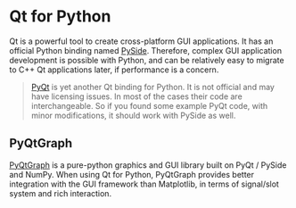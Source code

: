 # Qt for Python

Qt is a powerful tool to create cross-platform GUI applications. It has an official Python binding named [PySide](https://doc.qt.io/qtforpython-6). Therefore, complex GUI application development is possible with Python, and can be relatively easy to migrate to C++ Qt applications later, if performance is a concern.

> [PyQt](https://www.riverbankcomputing.com/software/pyqt/) is yet another Qt binding for Python. It is not official and may have licensing issues. In most of the cases their code are interchangeable. So if you found some example PyQt code, with minor modifications, it should work with PySide as well.

## PyQtGraph

[PyQtGraph](https://www.pyqtgraph.org/) is a pure-python graphics and GUI library built on PyQt / PySide and NumPy. When using Qt for Python, PyQtGraph provides better integration with the GUI framework than Matplotlib, in terms of signal/slot system and rich interaction.
